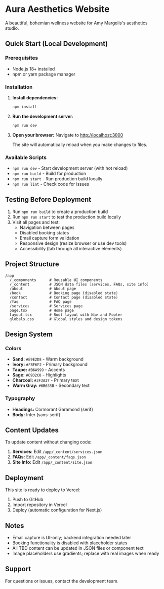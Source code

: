 # Aura Aesthetics Website

A beautiful, bohemian wellness website for Amy Margolis's aesthetics studio.

## Quick Start (Local Development)

### Prerequisites
- Node.js 18+ installed
- npm or yarn package manager

### Installation

1. **Install dependencies:**
   ```bash
   npm install
   ```

2. **Run the development server:**
   ```bash
   npm run dev
   ```

3. **Open your browser:**
   Navigate to [http://localhost:3000](http://localhost:3000)

   The site will automatically reload when you make changes to files.

### Available Scripts

- `npm run dev` - Start development server (with hot reload)
- `npm run build` - Build for production
- `npm run start` - Run production build locally
- `npm run lint` - Check code for issues

## Testing Before Deployment

1. Run `npm run build` to create a production build
2. Run `npm run start` to test the production build locally
3. Visit all pages and test:
   - Navigation between pages
   - Disabled booking states
   - Email capture form validation
   - Responsive design (resize browser or use dev tools)
   - Accessibility (tab through all interactive elements)

## Project Structure

```
/app
  /_components      # Reusable UI components
  /_content         # JSON data files (services, FAQs, site info)
  /about            # About page
  /book             # Booking page (disabled state)
  /contact          # Contact page (disabled state)
  /faq              # FAQ page
  /services         # Services page
  page.tsx          # Home page
  layout.tsx        # Root layout with Nav and Footer
  globals.css       # Global styles and design tokens
```

## Design System

### Colors
- **Sand:** `#E9E2D8` - Warm background
- **Ivory:** `#F8F6F2` - Primary background
- **Taupe:** `#B6A999` - Accents
- **Sage:** `#C9D2C0` - Highlights
- **Charcoal:** `#3F3A37` - Primary text
- **Warm Gray:** `#6B635B` - Secondary text

### Typography
- **Headings:** Cormorant Garamond (serif)
- **Body:** Inter (sans-serif)

## Content Updates

To update content without changing code:

1. **Services:** Edit `/app/_content/services.json`
2. **FAQs:** Edit `/app/_content/faqs.json`
3. **Site Info:** Edit `/app/_content/site.json`

## Deployment

This site is ready to deploy to Vercel:

1. Push to GitHub
2. Import repository in Vercel
3. Deploy (automatic configuration for Next.js)

## Notes

- Email capture is UI-only; backend integration needed later
- Booking functionality is disabled with placeholder states
- All TBD content can be updated in JSON files or component text
- Image placeholders use gradients; replace with real images when ready

## Support

For questions or issues, contact the development team.

